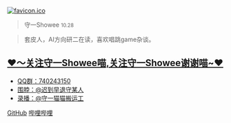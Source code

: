 

[![favicon.ico](favicon.ico)](https://live.bilibili.com/26887365)

> 守一Showee <small>10.28</small>

> 套皮人，AI方向研二在读，喜欢唱跳game杂谈。

## [❤️～关注守一Showee喵,关注守一Showee谢谢喵~❤️](https://space.bilibili.com/3493110847900630/)

- [QQ群：740243150](https://qm.qq.com/q/8vkURATkek)
- [围脖：@迟到早退守某人](https://weibo.com/7826543514)
- [录播：@守一猫猫搬运工](https://space.bilibili.com/3546384317811392)

[GitHub](https://github.com/showeee)
[哔哩哔哩](https://space.bilibili.com/3493110847900630)